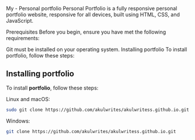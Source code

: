 My - Personal portfolio
Personal Portfolio is a fully responsive personal portfolio website, responsive for all devices, built using HTML, CSS, and JavaScript.

Prerequisites
Before you begin, ensure you have met the following requirements:

Git must be installed on your operating system.
Installing portfolio
To install portfolio, follow these steps:

## Installing portfolio

To install **portfolio**, follow these steps:

Linux and macOS:

```bash
sudo git clone https://github.com/akulwrites/akulwritess.github.io.git
```

Windows:

```bash
git clone https://github.com/akulwrites/akulwritess.github.io.git
```
